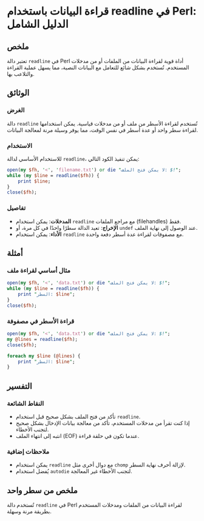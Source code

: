 <!--
Meta Description: # قراءة البيانات باستخدام readline في Perl: الدليل الشامل ## ملخص تعتبر دالة `readline` في Perl أداة قوية لقراءة البيانات من الملفات أو من مدخلات المس...
Meta Keywords: readline, يمكن, perl, لقراءة, الملف
-->

# قراءة البيانات باستخدام readline في Perl: الدليل الشامل

## ملخص
تعتبر دالة `readline` في Perl أداة قوية لقراءة البيانات من الملفات أو من مدخلات المستخدم. تُستخدم بشكل شائع للتعامل مع البيانات النصية، مما يسهل عملية القراءة والتلاعب بها.

## الوثائق
### الغرض
دالة `readline` تُستخدم لقراءة الأسطر من ملف أو من مدخلات قياسية. يمكن استخدامها لقراءة سطر واحد أو عدة أسطر في نفس الوقت، مما يوفر وسيلة مرنة لمعالجة البيانات.

### الاستخدام
للاستخدام الأساسي لدالة `readline`، يمكن تنفيذ الكود التالي:

```perl
open(my $fh, '<', 'filename.txt') or die "لا يمكن فتح الملف: $!";
while (my $line = readline($fh)) {
    print $line;
}
close($fh);
```

### تفاصيل
- **المدخلات**: يمكن استخدام `readline` مع مراجع الملفات (filehandles) فقط.
- **الإخراج**: تعيد الدالة سطرًا واحدًا في كل مرة، أو `undef` عند الوصول إلى نهاية الملف.
- **الأداء**: يمكن استخدام `readline` مع مصفوفات لقراءة عدة أسطر دفعة واحدة.

## أمثلة
### مثال أساسي لقراءة ملف
```perl
open(my $fh, '<', 'data.txt') or die "لا يمكن فتح الملف: $!";
while (my $line = readline($fh)) {
    print "السطر: $line";
}
close($fh);
```

### قراءة الأسطر في مصفوفة
```perl
open(my $fh, '<', 'data.txt') or die "لا يمكن فتح الملف: $!";
my @lines = readline($fh);
close($fh);

foreach my $line (@lines) {
    print "السطر: $line";
}
```

## التفسير
### النقاط الشائعة
- تأكد من فتح الملف بشكل صحيح قبل استخدام `readline`.
- إذا كنت تقرأ من مدخلات المستخدم، تأكد من معالجة بيانات الإدخال بشكل صحيح لتجنب الأخطاء.
- انتبه إلى انتهاء الملف (EOF) عندما تكون في حلقة قراءة.

### ملاحظات إضافية
- يمكن استخدام `readline` مع دوال أخرى مثل `chomp` لإزالة أحرف نهاية السطر.
- يُفضل استخدام `autodie` لتجنب الأخطاء غير المعالجة.

## ملخص من سطر واحد
تُستخدم دالة `readline` في Perl لقراءة البيانات من الملفات ومدخلات المستخدم بطريقة مرنة وسهلة.